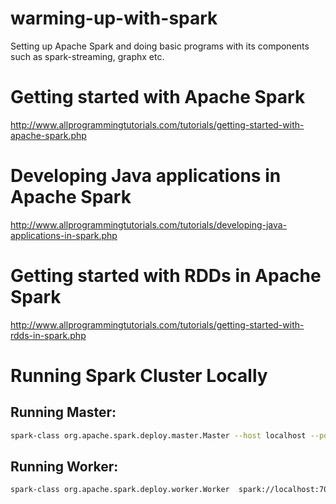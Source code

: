 # warming-up-with-spark
Setting up Apache Spark and doing basic programs with its components such as spark-streaming, graphx etc.

# Getting started with Apache Spark
http://www.allprogrammingtutorials.com/tutorials/getting-started-with-apache-spark.php

# Developing Java applications in Apache Spark
http://www.allprogrammingtutorials.com/tutorials/developing-java-applications-in-spark.php

# Getting started with RDDs in Apache Spark
http://www.allprogrammingtutorials.com/tutorials/getting-started-with-rdds-in-spark.php

# Running Spark Cluster Locally
## Running Master:
```bash
spark-class org.apache.spark.deploy.master.Master --host localhost --port 7077 --webui-port 8080
```

## Running Worker:
```bash
spark-class org.apache.spark.deploy.worker.Worker  spark://localhost:7077 -c 1 -m 256M
```
